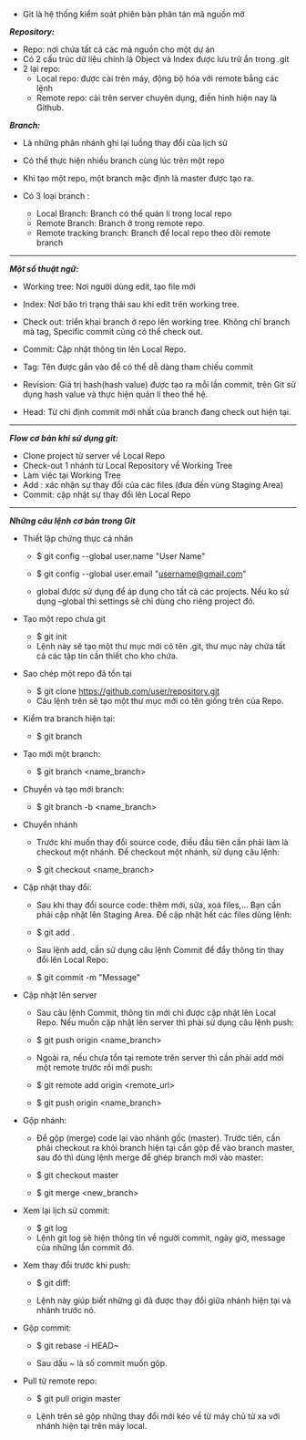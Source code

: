 - Git là hệ thống kiểm soát phiên bản phân tán mã nguồn mở 


***Repository:***
- Repo: nơi chứa tất cả các mã nguồn cho một dự án
- Có 2 cấu trúc dữ liệu chính là Object và Index được lưu trữ ẩn trong .git
- 2 lại repo: 
	+ Local repo: được cài trên máy, động bộ hóa với remote bằng các lệnh
	+ Remote repo: cài trên server chuyên dụng, điền hình hiện nay là Github.

***Branch:***
- Là những phân nhánh ghi lại luồng thay đổi của lịch sử

- Có thể thực hiện nhiều branch cùng lúc trên một repo

- Khi tạo một repo, một branch mặc định là master được tạo ra.
- Có 3 loại branch : 
	+ Local Branch: Branch có thể quản lí trong local repo
	+ Remote Branch: Branch ở trong remote repo.
	+ Remote tracking branch: Branch để local repo theo dõi remote branch
----------------------------------------------------------
***Một số thuật ngữ:***

- Working tree: Nơi người dùng edit, tạo file mới

- Index: Nơi bảo trì trạng thái sau khi edit trên working tree.

- Check out: triển khai branch ở repo lên working tree. Không chỉ branch mà tag, Specific commit cũng có thể check out.

- Commit: Cập nhật thông tin lên Local Repo.

- Tag: Tên được gắn vào để có thể dễ dàng tham chiếu commit

- Revision: Giá trị hash(hash value) được tạo ra mỗi lần commit, trên Git sử dụng hash value và thực hiện quản lí theo thế hệ.

- Head: Từ chỉ định commit mới nhất của branch đang check out hiện tại.

----------------------------------------------------------

***Flow cơ bản khi sử dụng git:***
- Clone project từ server về Local Repo
- Check-out 1 nhánh từ Local Repository về Working Tree
- Làm việc tại Working Tree
- Add : xác nhận sự thay đổi của các files (đưa đến vùng Staging Area)
- Commit: cập nhật sự thay đổi lên Local Repo

----------------------------------------------------------

***Những câu lệnh cơ bản trong Git***
- Thiết lập chứng thực cá nhân

    + $ git config --global user.name "User Name"
    + $ git config --global user.email "username@gmail.com"

    + global được sử dụng để áp dụng cho tất cả các projects. Nếu ko sử dụng –global thì settings sẽ chỉ dùng cho riêng project đó.

- Tạo một repo chưa git

    + $ git init
	+ Lệnh này sẽ tạo một thư mục mới có tên .git, thư mục này chứa tất cả các tập tin cần thiết cho kho chứa.

- Sao chép một repo đã tồn tại

    + $ git clone https://github.com/user/repository.git
    + Câu lệnh trên sẽ tạo một thư mục mới có tên giống trên của Repo.

- Kiểm tra branch hiện tại:

    + $ git branch

- Tạo mới một branch:

    + $ git branch <name_branch>

- Chuyển và tạo mới branch:

    + $ git branch -b <name_branch>

- Chuyển nhánh

    + Trước khi muốn thay đổi source code, điều đầu tiên cần phải làm là checkout một nhánh. Để checkout một nhánh, sử dụng câu lệnh:

    + $ git checkout <name_branch>

- Cập nhật thay đổi:

    + Sau khi thay đổi source code: thêm mới, sửa, xoá files,… Bạn cần phải cập nhật lên Staging Area. Để cập nhật hết các files dùng lệnh:

    + $ git add .

    + Sau lệnh add, cần sử dụng câu lệnh Commit để đẩy thông tin thay đổi lên Local Repo:

    + $ git commit -m "Message"

- Cập nhật lên server
    + Sau câu lệnh Commit, thông tin mới chỉ được cập nhật lên Local Repo. Nếu muốn cập nhật lên server thì phải sử dụng câu lệnh push:

    + $ git push origin <name_branch>

    + Ngoài ra, nếu chưa tồn tại remote trên server thì cần phải add mới một remote trước rồi mới push:

    + $ git remote add origin <remote_url>

    + $ git push origin <name_branch>

- Gộp nhánh:

    + Để gộp (merge) code lại vào nhánh gốc (master). Trước tiên, cần phải checkout ra khỏi branch hiện tại cần gộp để vào branch master, sau đó thì dùng lệnh merge để ghép branch mới vào master:

    + $ git checkout master

    + $ git merge <new_branch>

- Xem lại lịch sử commit:

    + $ git log
    + Lệnh git log sẽ hiện thông tin về người commit, ngày giờ, message của những lần commit đó.

- Xem thay đổi trước khi push:

    + $ git diff: 

    + Lệnh này giúp biết những gì đã được thay đổi giữa nhánh hiện tại và nhánh trước nó.

- Gộp commit:

    + $ git rebase -i HEAD~

    + Sau dấu ~ là số commit muốn gộp. 


- Pull từ remote repo:
    + $ git pull origin master

    + Lệnh trên sẽ gộp những thay đổi mới kéo về từ máy chủ từ xa với nhánh hiện tại trên máy local.
